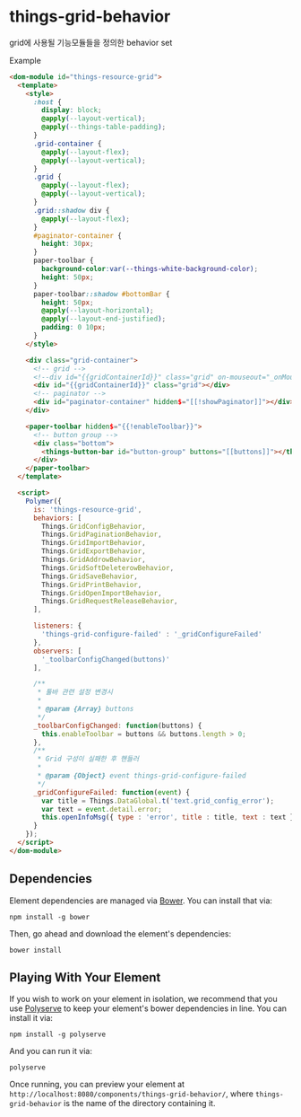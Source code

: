 # things-grid-behavior
grid에 사용될 기능모듈들을 정의한 behavior set

Example

```html
<dom-module id="things-resource-grid">
  <template>
    <style>
      :host {
        display: block;
        @apply(--layout-vertical);
        @apply(--things-table-padding);
      }
      .grid-container {
        @apply(--layout-flex);
        @apply(--layout-vertical);
      }
      .grid {
        @apply(--layout-flex);
        @apply(--layout-vertical);
      }
      .grid::shadow div {
        @apply(--layout-flex);
      }
      #paginator-container {
        height: 30px;
      }
      paper-toolbar {
        background-color:var(--things-white-background-color);
        height: 50px;
      }
      paper-toolbar::shadow #bottomBar {
        height: 50px;
        @apply(--layout-horizontal);
        @apply(--layout-end-justified);
        padding: 0 10px;
      }
    </style>

    <div class="grid-container">
      <!-- grid -->
      <!--div id="{{gridContainerId}}" class="grid" on-mouseout="_onMouseout"></div-->
      <div id="{{gridContainerId}}" class="grid"></div>
      <!-- paginator -->
      <div id="paginator-container" hidden$="[[!showPaginator]]"></div>
    </div>

    <paper-toolbar hidden$="{{!enableToolbar}}">
      <!-- button group -->
      <div class="bottom">
        <things-button-bar id="button-group" buttons="[[buttons]]"></things-button-bar>
      </div>
    </paper-toolbar>
  </template>

  <script>
    Polymer({
      is: 'things-resource-grid',
      behaviors: [
        Things.GridConfigBehavior,
        Things.GridPaginationBehavior,
        Things.GridImportBehavior,
        Things.GridExportBehavior,
        Things.GridAddrowBehavior,
        Things.GridSoftDeleterowBehavior,
        Things.GridSaveBehavior,
        Things.GridPrintBehavior,
        Things.GridOpenImportBehavior,
        Things.GridRequestReleaseBehavior,
      ],

      listeners: {
        'things-grid-configure-failed' : '_gridConfigureFailed'
      },
      observers: [
        '_toolbarConfigChanged(buttons)'
      ],

      /**
       * 툴바 관련 설정 변경시
       *
       * @param {Array} buttons
       */
      _toolbarConfigChanged: function(buttons) {
        this.enableToolbar = buttons && buttons.length > 0;
      },
      /**
       * Grid 구성이 실패한 후 핸들러
       *
       * @param {Object} event things-grid-configure-failed
       */
      _gridConfigureFailed: function(event) {
        var title = Things.DataGlobal.t('text.grid_config_error');
        var text = event.detail.error;
        this.openInfoMsg({ type : 'error', title : title, text : text });
      }
    });
  </script>
</dom-module>
```
## Dependencies

Element dependencies are managed via [Bower](http://bower.io/). You can
install that via:

    npm install -g bower

Then, go ahead and download the element's dependencies:

    bower install


## Playing With Your Element

If you wish to work on your element in isolation, we recommend that you use
[Polyserve](https://github.com/PolymerLabs/polyserve) to keep your element's
bower dependencies in line. You can install it via:

    npm install -g polyserve

And you can run it via:

    polyserve

Once running, you can preview your element at
`http://localhost:8080/components/things-grid-behavior/`, where `things-grid-behavior` is the name of the directory containing it.

